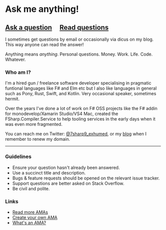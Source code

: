 # Ask me anything!

## [Ask a question](../../issues/new) &nbsp;&nbsp;&nbsp; [Read questions](../../issues?utf8=%E2%9C%93&q=is%3Aissue%20is%3Aclosed%20sort%3Aupdated-desc%20-label%3Ahidden)

I sometimes get questions by email or occasionally via dicus on my blog. This way anyone can read the answer!

Anything means *anything*. Personal questions. Money. Work. Life. Code. Whatever.

### Who am I?

I'm a hired gun / freelance software developer specialising in pragmatic funtional languages like F# and Elm etc but I also like languages in general such as Pony, Rust, Swift, and Kotlin.  Very occasional speaker, sometimes hermit.  

Over the years I've done a lot of work on F# OSS projects like the F# addin for monodevelop/Xamarin Studio/VS4 Mac, created the FSharp.Compiler.Service to help tooling services in the early days when it was even more fragmented. 

You can reach me on Twitter: [@7sharp9_exhumed](https://twitter.com/7sharp9_exhumed), or my [blog](http://7sharpnine.com) when I remember to renew my domain.

---

### Guidelines

- Ensure your question hasn't already been answered.
- Use a succinct title and description.
- Bugs & feature requests should be opened on the relevant issue tracker.
- Support questions are better asked on Stack Overflow.
- Be civil and polite.

### Links

- [Read more AMAs](https://github.com/sindresorhus/amas)
- [Create your own AMA](https://github.com/sindresorhus/amas/blob/master/create-ama.md)
- [What's an AMA?](https://en.wikipedia.org/wiki/Reddit#IAmA_and_AMA)
